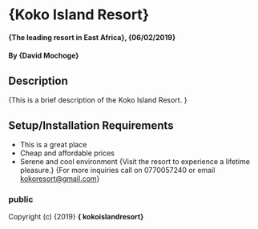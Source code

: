 # {Koko Island Resort}
#### {The leading resort in East Africa}, {06/02/2019}
#### By **{David Mochoge}**
## Description
{This is a brief description of the Koko Island Resort. }
## Setup/Installation Requirements
* This is a great place
* Cheap and affordable prices
* Serene and cool environment
{Visit the resort to experience a lifetime pleasure.}
{For more inquiries call on 0770057240 or email kokoresort@gmail.com}
### public
Copyright (c) {2019} **{ kokoislandresort}**
  
